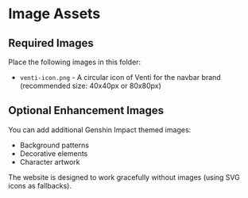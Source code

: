 # Image Assets

## Required Images

Place the following images in this folder:

- `venti-icon.png` - A circular icon of Venti for the navbar brand (recommended size: 40x40px or 80x80px)

## Optional Enhancement Images
You can add additional Genshin Impact themed images:
- Background patterns
- Decorative elements
- Character artwork

The website is designed to work gracefully without images (using SVG icons as fallbacks).
